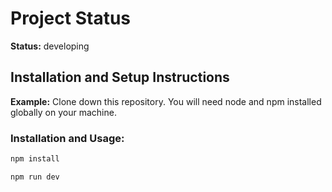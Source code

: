 # Project Status

**Status:** developing

## Installation and Setup Instructions

**Example:**
Clone down this repository. You will need node and npm installed globally on your machine.

### Installation and Usage:

```bash
npm install

npm run dev

```
